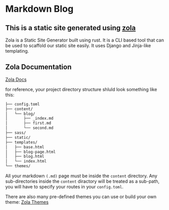 # Markdown Blog

## This is a static site generated using [zola](https://getzola.org)

Zola is a Static Site Generator built using rust.
It is a CLI based tool that can be used to scaffold our static site easily.
It uses Django and Jinja-like templating.

## Zola Documentation

[Zola Docs](https://www.getzola.org/documentation/getting-started/overview/)

for reference, your project directory structure shluld look something like this:

```bash
├── config.toml
├── content/
│   └── blog/
│       ├── _index.md
│       ├── first.md
│       └── second.md
├── sass/
├── static/
├── templates/
│   ├── base.html
│   ├── blog-page.html
│   ├── blog.html
│   └── index.html
└── themes/

```

All your markdown `(.md)` page must be inside the `content` directory.
Any sub-directories inside the `content` diractory will be treated as a sub-path,
you will have to specify your routes in your `config.toml`.

There are also many pre-defined themes you can use or build your own theme:
[Zola Themes](https://www.getzola.org/themes/)
